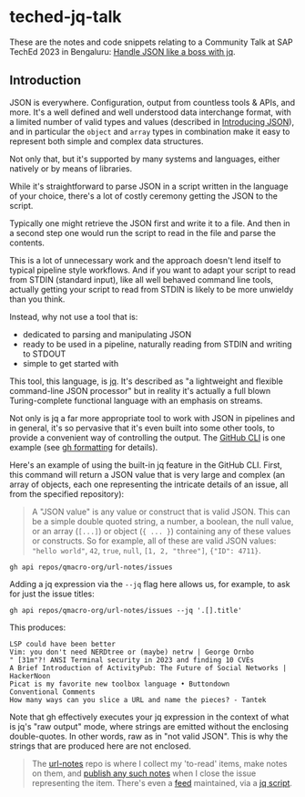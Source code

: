 # teched-jq-talk

These are the notes and code snippets relating to a Community Talk at SAP TechEd 2023 in Bengaluru: [Handle JSON like a boss with jq](https://go2.events.sap.com/TechEd2023/agb/go/agendabuilder.sessions/?l=326&sid=121489&schid=521858&locale=en_US).

## Introduction

JSON is everywhere. Configuration, output from countless tools & APIs, and more. It's a well defined and well understood data interchange format, with a limited number of valid types and values (described in [Introducing JSON](https://www.json.org/json-en.html)), and in particular the `object` and `array` types in combination make it easy to represent both simple and complex data structures.

Not only that, but it's supported by many systems and languages, either natively or by means of libraries.

While it's straightforward to parse JSON in a script written in the language of your choice, there's a lot of costly ceremony getting the JSON to the script.

Typically one might retrieve the JSON first and write it to a file. And then in a second step one would run the script to read in the file and parse the contents.

This is a lot of unnecessary work and the approach doesn't lend itself to typical pipeline style workflows. And if you want to adapt your script to read from STDIN (standard input), like all well behaved command line tools, actually getting your script to read from STDIN is likely to be more unwieldy than you think.

Instead, why not use a tool that is:

* dedicated to parsing and manipulating JSON
* ready to be used in a pipeline, naturally reading from STDIN and writing to STDOUT
* simple to get started with

This tool, this language, is [jq](https://jqlang.github.io/jq/). It's described as "a lightweight and flexible command-line JSON processor" but in reality it's actually a full blown Turing-complete functional language with an emphasis on streams.

Not only is jq a far more appropriate tool to work with JSON in pipelines and in general, it's so pervasive that it's even built into some other tools, to provide a convenient way of controlling the output. The [GitHub CLI](https://cli.github.com/) is one example (see [gh formatting](https://cli.github.com/manual/gh_help_formatting) for details).

Here's an example of using the built-in jq feature in the GitHub CLI. First, this command will return a JSON value that is very large and complex (an array of objects, each one representing the intricate details of an issue, all from the specified repository):

> A "JSON value" is any value or construct that is valid JSON. This can be a simple double quoted string, a number, a boolean, the null value, or an array (` [...] `) or object (`{ ... }`) containing any of these values or constructs. So for example, all of these are valid JSON values: `"hello world"`, `42`, `true`, `null`, `[1, 2, "three"]`, `{"ID": 4711}`.

```shell
gh api repos/qmacro-org/url-notes/issues
```

Adding a jq expression via the `--jq` flag here allows us, for example, to ask for just the issue titles:

```shell
gh api repos/qmacro-org/url-notes/issues --jq '.[].title'
```

This produces:

```text
LSP could have been better
Vim: you don't need NERDtree or (maybe) netrw | George Ornbo
" [31m"?! ANSI Terminal security in 2023 and finding 10 CVEs
A Brief Introduction of ActivityPub: The Future of Social Networks | HackerNoon
Picat is my favorite new toolbox language • Buttondown
Conventional Comments
How many ways can you slice a URL and name the pieces? - Tantek
```

Note that gh effectively executes your jq expression in the context of what is jq's "raw output" mode, where strings are emitted without the enclosing double-quotes. In other words, raw as in "not valid JSON". This is why the strings that are produced here are not enclosed.

> The [url-notes](https://github.com/qmacro-org/url-notes) repo is where I collect my 'to-read' items, make notes on them, and [publish any such notes](https://github.com/qmacro-org/url-notes/blob/main/.github/workflows/toot-url-note.yml) when I close the issue representing the item. There's even a [feed](https://raw.githubusercontent.com/qmacro-org/url-notes/main/feed.xml) maintained, via a [jq script](https://github.com/qmacro-org/url-notes/blob/main/genfeed.jq).
